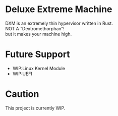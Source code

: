 # Deluxe Extreme Machine
DXM is an extremely thin hypervisor written in Rust.  
NOT A “Dextromethorphan”!  
but it makes your machine high.

# Future Support
* WIP:Linux Kernel Module
* WIP:UEFI

# Caution
This project is currently WIP.
